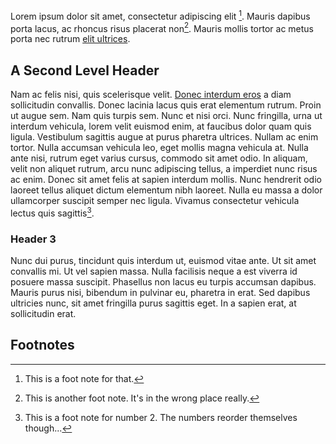 
Lorem ipsum dolor sit amet, consectetur adipiscing elit [^1]. Mauris dapibus porta lacus, ac rhoncus risus placerat non[^test]. Mauris mollis tortor ac metus porta nec rutrum [elit ultrices][ref1].

A Second Level Header
---------------------

Nam ac felis nisi, quis scelerisque velit. [Donec interdum eros](/contents/glock/ "This is a link to the page on the glock") a diam sollicitudin convallis. Donec lacinia lacus quis erat elementum rutrum. Proin ut augue sem. Nam quis turpis sem. Nunc et nisi orci. Nunc fringilla, urna ut interdum vehicula, lorem velit euismod enim, at faucibus dolor quam quis ligula. Vestibulum sagittis augue at purus pharetra ultrices. Nullam ac enim tortor. Nulla accumsan vehicula leo, eget mollis magna vehicula at. Nulla ante nisi, rutrum eget varius cursus, commodo sit amet odio. In aliquam, velit non aliquet rutrum, arcu nunc adipiscing tellus, a imperdiet nunc risus ac enim. Donec sit amet felis at sapien interdum mollis. Nunc hendrerit odio laoreet tellus aliquet dictum elementum nibh laoreet. Nulla eu massa a dolor ullamcorper suscipit semper nec ligula. Vivamus consectetur vehicula lectus quis sagittis[^2].

### Header 3

Nunc dui purus, tincidunt quis interdum ut, euismod vitae ante. Ut sit amet convallis mi. Ut vel sapien massa. Nulla facilisis neque a est viverra id posuere massa suscipit. Phasellus non lacus eu turpis accumsan dapibus. Mauris purus nisi, bibendum in pulvinar eu, pharetra in erat. Sed dapibus ultricies nunc, sit amet fringilla purus sagittis eget. In a sapien erat, at sollicitudin erat.

[ref1]: http://www.engineroomapps.com/ "This is a sample link"

Footnotes
---------
[^1]: This is a foot note for that.
[^2]: This is a foot note for number 2. The numbers reorder themselves though...
[^test]: This is another foot note. It's in the wrong place really.
